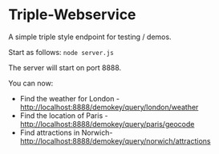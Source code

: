 # Triple-Webservice
A simple triple style endpoint for testing / demos.

Start as follows:
`node server.js`

The server will start on port 8888.

You can now:
 - Find the weather for London - <a href="http://localhost:8888/demokey/query/london/weather">http://localhost:8888/demokey/query/london/weather</a>
 - Find the location of Paris - <a href="http://localhost:8888/demokey/query/paris/geocode">http://localhost:8888/demokey/query/paris/geocode</a>
 - Find attractions in Norwich- <a href="http://localhost:8888/demokey/query/norwich/attractions">http://localhost:8888/demokey/query/norwich/attractions</a>
 
